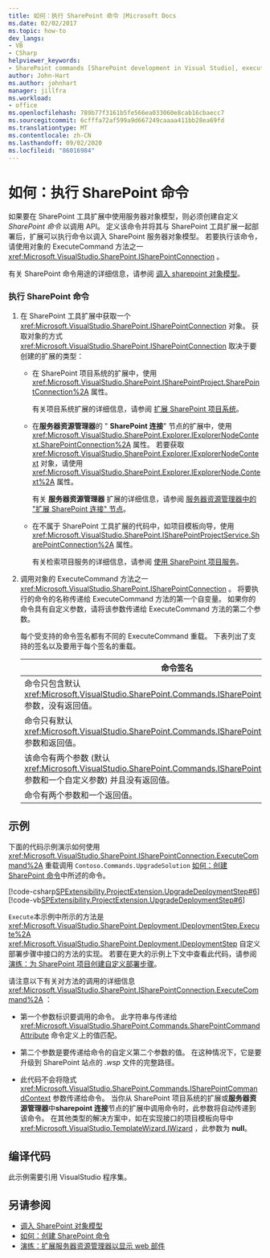 ```yaml
---
title: 如何：执行 SharePoint 命令 |Microsoft Docs
ms.date: 02/02/2017
ms.topic: how-to
dev_langs:
- VB
- CSharp
helpviewer_keywords:
- SharePoint commands [SharePoint development in Visual Studio], executing
author: John-Hart
ms.author: johnhart
manager: jillfra
ms.workload:
- office
ms.openlocfilehash: 789b77f3161b5fe566ea033060e8cab16cbaecc7
ms.sourcegitcommit: 6cfffa72af599a9d667249caaaa411bb28ea69fd
ms.translationtype: MT
ms.contentlocale: zh-CN
ms.lasthandoff: 09/02/2020
ms.locfileid: "86016984"
---
```

# <a name="how-to-execute-a-sharepoint-command"></a>如何：执行 SharePoint 命令
  如果要在 SharePoint 工具扩展中使用服务器对象模型，则必须创建自定义 *SharePoint 命令* 以调用 API。 定义该命令并将其与 SharePoint 工具扩展一起部署后，扩展可以执行命令以调入 SharePoint 服务器对象模型。 若要执行该命令，请使用对象的 ExecuteCommand 方法之一 <xref:Microsoft.VisualStudio.SharePoint.ISharePointConnection> 。

 有关 SharePoint 命令用途的详细信息，请参阅 [调入 sharepoint 对象模型](../sharepoint/calling-into-the-sharepoint-object-models.md)。

### <a name="to-execute-a-sharepoint-command"></a>执行 SharePoint 命令

1. 在 SharePoint 工具扩展中获取一个 <xref:Microsoft.VisualStudio.SharePoint.ISharePointConnection> 对象。 获取对象的方式 <xref:Microsoft.VisualStudio.SharePoint.ISharePointConnection> 取决于要创建的扩展的类型：

    - 在 SharePoint 项目系统的扩展中，使用 <xref:Microsoft.VisualStudio.SharePoint.ISharePointProject.SharePointConnection%2A> 属性。

         有关项目系统扩展的详细信息，请参阅 [扩展 SharePoint 项目系统](../sharepoint/extending-the-sharepoint-project-system.md)。

    - 在**服务器资源管理器**的 " **SharePoint 连接**" 节点的扩展中，使用 <xref:Microsoft.VisualStudio.SharePoint.Explorer.IExplorerNodeContext.SharePointConnection%2A> 属性。 若要获取 <xref:Microsoft.VisualStudio.SharePoint.Explorer.IExplorerNodeContext> 对象，请使用 <xref:Microsoft.VisualStudio.SharePoint.Explorer.IExplorerNode.Context%2A> 属性。

         有关 **服务器资源管理器** 扩展的详细信息，请参阅 [服务器资源管理器中的 "扩展 SharePoint 连接" 节点](../sharepoint/extending-the-sharepoint-connections-node-in-server-explorer.md)。

    - 在不属于 SharePoint 工具扩展的代码中，如项目模板向导，使用 <xref:Microsoft.VisualStudio.SharePoint.ISharePointProjectService.SharePointConnection%2A> 属性。

         有关检索项目服务的详细信息，请参阅 [使用 SharePoint 项目服务](../sharepoint/using-the-sharepoint-project-service.md)。

2. 调用对象的 ExecuteCommand 方法之一 <xref:Microsoft.VisualStudio.SharePoint.ISharePointConnection> 。 将要执行的命令的名称传递给 ExecuteCommand 方法的第一个自变量。 如果你的命令具有自定义参数，请将该参数传递给 ExecuteCommand 方法的第二个参数。

     每个受支持的命令签名都有不同的 ExecuteCommand 重载。 下表列出了支持的签名以及要用于每个签名的重载。

    |命令签名|要使用的 ExecuteCommand 重载|
    |-----------------------|------------------------------------|
    |命令只包含默认 <xref:Microsoft.VisualStudio.SharePoint.Commands.ISharePointCommandContext> 参数，没有返回值。|<xref:Microsoft.VisualStudio.SharePoint.ISharePointConnection.ExecuteCommand%2A>|
    |命令只有默认 <xref:Microsoft.VisualStudio.SharePoint.Commands.ISharePointCommandContext> 参数和返回值。|<xref:Microsoft.VisualStudio.SharePoint.ISharePointConnection.ExecuteCommand%2A>|
    |该命令有两个参数 (默认 <xref:Microsoft.VisualStudio.SharePoint.Commands.ISharePointCommandContext> 参数和一个自定义参数) 并且没有返回值。|<xref:Microsoft.VisualStudio.SharePoint.ISharePointConnection.ExecuteCommand%2A>|
    |命令有两个参数和一个返回值。|<xref:Microsoft.VisualStudio.SharePoint.ISharePointConnection.ExecuteCommand%2A>|

## <a name="example"></a>示例
 下面的代码示例演示如何使用 <xref:Microsoft.VisualStudio.SharePoint.ISharePointConnection.ExecuteCommand%2A> 重载调用 `Contoso.Commands.UpgradeSolution` [如何：创建 SharePoint 命令](../sharepoint/how-to-create-a-sharepoint-command.md)中所述的命令。

 [!code-csharp[SPExtensibility.ProjectExtension.UpgradeDeploymentStep#6](../sharepoint/codesnippet/CSharp/UpgradeDeploymentStep/deploymentstepextension/upgradestep.cs#6)]
 [!code-vb[SPExtensibility.ProjectExtension.UpgradeDeploymentStep#6](../sharepoint/codesnippet/VisualBasic/upgradedeploymentstep/deploymentstepextension/upgradestep.vb#6)]

 `Execute`本示例中所示的方法是 <xref:Microsoft.VisualStudio.SharePoint.Deployment.IDeploymentStep.Execute%2A> <xref:Microsoft.VisualStudio.SharePoint.Deployment.IDeploymentStep> 自定义部署步骤中接口的方法的实现。 若要在更大的示例上下文中查看此代码，请参阅 [演练：为 SharePoint 项目创建自定义部署步骤](../sharepoint/walkthrough-creating-a-custom-deployment-step-for-sharepoint-projects.md)。

 请注意以下有关对方法的调用的详细信息 <xref:Microsoft.VisualStudio.SharePoint.ISharePointConnection.ExecuteCommand%2A> ：

- 第一个参数标识要调用的命令。 此字符串与传递给 <xref:Microsoft.VisualStudio.SharePoint.Commands.SharePointCommandAttribute> 命令定义上的值匹配。

- 第二个参数是要传递给命令的自定义第二个参数的值。 在这种情况下，它是要升级到 SharePoint 站点的 *.wsp* 文件的完整路径。

- 此代码不会将隐式 <xref:Microsoft.VisualStudio.SharePoint.Commands.ISharePointCommandContext> 参数传递给命令。 当你从 SharePoint 项目系统的扩展或**服务器资源管理器**中**sharepoint 连接**节点的扩展中调用命令时，此参数将自动传递到该命令。 在其他类型的解决方案中，如在实现接口的项目模板向导中 <xref:Microsoft.VisualStudio.TemplateWizard.IWizard> ，此参数为 **null**。

## <a name="compile-the-code"></a>编译代码
 此示例需要引用 VisualStudio 程序集。

## <a name="see-also"></a>另请参阅
- [调入 SharePoint 对象模型](../sharepoint/calling-into-the-sharepoint-object-models.md)
- [如何：创建 SharePoint 命令](../sharepoint/how-to-create-a-sharepoint-command.md)
- [演练：扩展服务器资源管理器以显示 web 部件](../sharepoint/walkthrough-extending-server-explorer-to-display-web-parts.md)
